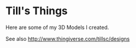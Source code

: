 # Till's Things

Here are some of my 3D Models I created. 

See also http://www.thingiverse.com/tillsc/designs
